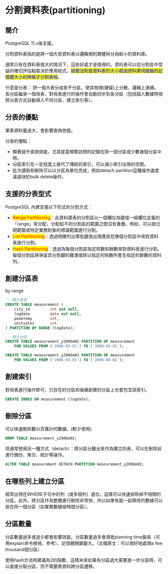 # 分割資料表(partitioning)

## 簡介

PostgreSQL 11.x後支援。

分割資料表指的是將一個大型資料表以邏輯規則實體拆分為較小的資料庫。

通常只有在資料表很大的情況下，這些好處才是值得的。資料表可以從分割區中受益的確切評估點取決於應用程式，<mark style="color:blue;">經驗法則是資料表的大小超過資料庫伺服器的記憶體大小的時候才分割表格</mark>。

什麼是分表： 把一個大表分成若干分區，使其物理(硬碟)上分散，邏輯上連續。各分區繼承一個母表，對母表進行的操作會自動同步到各分區（包括插入數據時按照分表方式自動導入不同分區、建立索引等）。

## 分表的優點

單表資料量過大，會影響查詢效能。

&#x20;分表的優點：

* 顯著提升查詢效能，尤其是當頻繁訪問的記錄在同一個分區或少數幾個分區中時。&#x20;
* 分區索引在一定程度上替代了傳統的索引，可以減小索引佔用的空間。
* 批次讀取和刪除可以以分區為單位完成，例如detach partition這種操作速度遠遠快於bulk delete操作。

## 支援的分表型式

PostgreSQL 內建支援以下形式的分割方式：

* <mark style="color:red;">Range Partitioning</mark>：此資料庫表的分割區以一個欄位為鍵或一組欄位定義的「range」來分配，分配給不同分割區的範圍之間沒有重疊。例如，可以按日期範圍或特定業務對象的標識範圍進行分割。
* <mark style="color:red;">List Partitioning</mark>：透過明確列出哪些鍵值出現應該在哪個分割區中來對資料表進行分割。
* <mark style="color:red;">Hash Partitioning</mark>：透過為每個分割區指定除數和餘數來對資料表進行分割。每個分割區將保留其分割鍵的雜湊值除以指定的除數所產生指定的餘數的資料列。

## 創建分區表

by range

```sql
-- 建立母表
CREATE TABLE measurement (
    city_id         int not null,
    logdate         date not null,
    peaktemp        int,
    unitsales       int
) PARTITION BY RANGE (logdate);

-- 建立分區
CREATE TABLE measurement_y2006m02 PARTITION OF measurement
    FOR VALUES FROM ('2006-02-01') TO ('2006-03-01');

CREATE TABLE measurement_y2006m03 PARTITION OF measurement
    FOR VALUES FROM ('2006-03-01') TO ('2006-04-01');
```

## 創建索引

對母表進行操作即可，已存在的分區和後續創建的分區上也會包含該索引。

```sql
CREATE INDEX ON measurement (logdate);
```

## 刪除分區

可以快速刪除數以百萬計的數據。(較少使用)

```sql
DROP TABLE measurement_y2006m02;
```

但通常使用另一種方式（detach）：將分區分離出來作為獨立的表，可以在刪除前進行備份、聚合、統計等操作。

```sql
ALTER TABLE measurement DETACH PARTITION measurement_y2006m02;
```

## 在哪些列上建立分區

經常出現在WHERE子句中的列（或多個列）適合。這樣可以快速排除掉不相關的分區。此外，將分區作為整體進行刪除非常快，所以如果有能一起移除的數據可以放在同一個分區（如業務數據按時間分區）。

## 分區數量

分區數量過多或過少都會影響效能。分區數量過多會導致planning time變長（可用explain命令檢視，參考）、記憶體開銷變大。（文檔原文：可以很好地處理a few thousand個分區）&#x20;

使用hash方法時建議為2的倍數，這樣未來如果有分區過大需要進一步分區時，可以直接分裂分區，而不需要將資料跨分區遷移。
